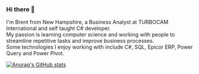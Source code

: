 ### Hi there 👋

I'm Brent from New Hampshire, a Business Analyst at TURBOCAM International and self taught C# developer.  
My passion is learning computer science and working with people to streamline repetitive tasks and improve business processes.  
Some technologies I enjoy working with include C#, SQL, Epicor ERP, Power Query and Power Pivot.

[![Anurag's GitHub stats](https://github-readme-stats.vercel.app/api?username=brentcrystal)](https://github.com/anuraghazra/github-readme-stats)


